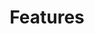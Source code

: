 ---
title: "Features"
content:
  - image: "/img/box.svg"
    title: "Extensible"
    content: |
      Compatible with most PHP extensions and Caddy modules. PHP 8.2, compatible with most PHP extensions
  - image: "/img/worker.svg"
    title: "Graceful reload"
    content: |
      Lorem ipsum dolor sit amet, consectetur adipiscing elit. Pellentesque lectus massa, consequat non elit vitae, posuere vulputate turpis.
  - image: "/img/one.svg"
    title: "Only one service"
    content: |
      FrankenPHP has been designed with simplicity in mind: only one service, only one binary! FrankenPHP doesn't need PHP-FPM, it uses its own SAPI specially handcrafted for Go web servers.
  - image: "/img/rocket.svg"
    title: "Easy deploy"
    content: |
      FrankenPHP is a Cloud Native application shipped as a ready-to-use single Docker image. It is compatible with Kubernetes and all modern cloud platforms. If you don't want to use Docker, it's also supported.
  - image: "/img/bulb.svg"
    title: "103 Early Hints"
    content: |
      <a href="https://httpwg.org/specs/rfc8297.html" target="_blank" rel="noreferrer noopener" class="link">Early Hints</a> are a brand new feature of the web platform that can improve <a href="https://blog.cloudflare.com/early-hints/" target="_blank" rel="noreferrer noopener" class="link">website load times by 30%</a>. FrankenPHP is the only PHP SAPI with Early Hints support!
  - image: "/img/clock.svg"
    title: "Real-time"
    content: |
      FrankenPHP has a built-in <a href="https://mercure.rocks" target="_blank" rel="noreferrer noopener" class="link">Mercure</a> hub. Send events from your PHP apps to all connected browsers, they instantly receive the payload as a JavaScript event!
  - image: "/img/worker.svg"
    title: "Zstandard and Gzip compression"
    content: |
      Lorem ipsum dolor sit amet, consectetur adipiscing elit. Pellentesque lectus massa, consequat non elit vitae, posuere vulputate turpis.
  - image: "/img/worker.svg"
    title: "Structured logging"
    content: |
      Lorem ipsum dolor sit amet, consectetur adipiscing elit. Pellentesque lectus massa, consequat non elit vitae, posuere vulputate turpis.
  - image: "/img/worker.svg"
    title: "Prometheus metrics and tracing"
    content: |
      Lorem ipsum dolor sit amet, consectetur adipiscing elit. Pellentesque lectus massa, consequat non elit vitae, posuere vulputate turpis.
  - image: "/img/worker.svg"
    title: "HTTP2 & HTTP3"
    content: |
      Lorem ipsum dolor sit amet, consectetur adipiscing elit. Pellentesque lectus massa, consequat non elit vitae, posuere vulputate turpis.
  - image: "/img/worker.svg"
    title: "HTTPS Automation"
    content: |
      Automatic HTTPS certificate generation, renewal and revocation
      
---